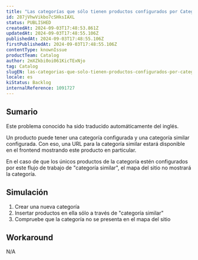 ```yaml
---
title: "Las categorías que sólo tienen productos configurados por Categoría similar no aparecen en el mapa del sitio."
id: 287jVhwVikbo7cSHksIAXL
status: PUBLISHED
createdAt: 2024-09-03T17:48:53.861Z
updatedAt: 2024-09-03T17:48:55.106Z
publishedAt: 2024-09-03T17:48:55.106Z
firstPublishedAt: 2024-09-03T17:48:55.106Z
contentType: knownIssue
productTeam: Catalog
author: 2mXZkbi0oi061KicTExNjo
tag: Catalog
slugEN: las-categorias-que-solo-tienen-productos-configurados-por-categoria-similar-no-aparecen-en-el-mapa-del-sitio
locale: es
kiStatus: Backlog
internalReference: 1091727
---
```


## Sumario

<div class="alert alert-info">
  <p>Este problema conocido ha sido traducido automáticamente del inglés.</p>
</div>


Un producto puede tener una categoría configurada y una categoría similar configurada. Con eso, una URL para la categoría similar estará disponible en el frontend mostrando este producto en particular.

En el caso de que los únicos productos de la categoría estén configurados por este flujo de trabajo de "categoría similar", el mapa del sitio no mostrará la categoría.



## Simulación



1. Crear una nueva categoría
2. Insertar productos en ella sólo a través de "categoría similar"
3. Compruebe que la categoría no se presenta en el mapa del sitio



## Workaround


N/A






